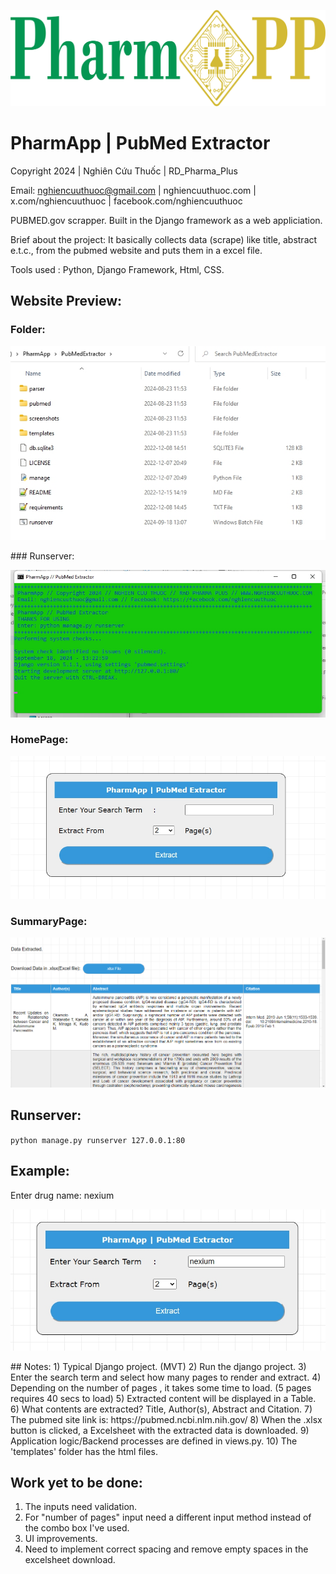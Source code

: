 ![](https://raw.githubusercontent.com/nghiencuuthuoc/PharmApp/master/images/PharmApp-logo.png)
# PharmApp | PubMed Extractor
Copyright 2024 | Nghiên Cứu Thuốc | RD_Pharma_Plus

Email: nghiencuuthuoc@gmail.com | nghiencuuthuoc.com | x.com/nghiencuuthuoc | facebook.com/nghiencuuthuoc



PUBMED.gov scrapper. Built in the Django framework as a web appliciation.

Brief about the project:
 It basically collects data (scrape) like title, abstract e.t.c., from the pubmed website
 and puts them in a excel file.

Tools used : Python, Django Framework, Html, CSS.

## Website Preview:
### Folder:

<p align="center"> 
  <kbd>
    <img src="/screenshots/pubmedextractor_folder.jpg">
  </kbd>
</p>
### Runserver:
<p align="center"> 
  <kbd>
    <img src="/screenshots/runserver.jpg">
  </kbd>
</p>

### HomePage:

<p align="center"> 
  <kbd>
    <img src="/screenshots/hp.jpg">
  </kbd>
</p>

### SummaryPage:


<p align="center"> 
  <kbd>
    <img src="/screenshots/sp.png">
  </kbd>
</p>

## Runserver:

` python manage.py runserver 127.0.0.1:80 `

## Example:

Enter drug name: nexium
<p align="center"> 
  <kbd>
    <img src="/screenshots/nexium.jpg">
  </kbd>
</p>
## Notes:
1) Typical Django project. (MVT)
2) Run the django project.
3) Enter the search term and select how many pages to render and extract.
4) Depending on the number of pages , it takes some time to load. (5 pages requires 40 secs to load)
5) Extracted content will be displayed in a Table.
6) What contents are extracted? Title, Author(s), Abstract and Citation.
7) The pubmed site link is: https://pubmed.ncbi.nlm.nih.gov/
8) When the .xlsx button is clicked, a Excelsheet with the extracted data is downloaded.
9) Application logic/Backend processes are defined in views.py.
10) The 'templates' folder has the html files.

## Work yet to be done:
1) The inputs need validation.
2) For "number of pages" input need a different input method instead of the combo box I've used.
3) UI improvements.
4) Need to implement correct spacing and remove empty spaces in the excelsheet download.
##

